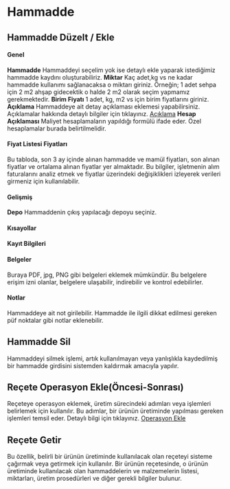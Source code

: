
# Hammadde 

## Hammadde Düzelt / Ekle

#### Genel

**Hammadde** Hammaddeyi seçelim yok ise detaylı ekle yaparak istediğimiz hammadde kaydını oluşturabiliriz.
**Miktar** Kaç adet,kg vs ne kadar hammadde kullanımı sağlanacaksa o miktarı giriniz. Örneğin; 1 adet sehpa için 2 m2 ahşap gidecektik o halde 2 m2 olarak seçim yapmamız gerekmektedir.
**Birim Fiyatı** 1 adet, kg, m2 vs için birim fiyatlarını giriniz.
**Açıklama** Hammaddeye ait detay açıklaması eklemesi yapabilirsiniz. Açıklamalar hakkında detaylı bilgiler için tıklayınız. [Açıklama](../TemelOzellikler/Aciklama.md)
**Hesap Açıklaması** Maliyet hesaplamaların yapıldığı formülü ifade eder. Özel hesaplamalar burada belirtilmelidir.

#### Fiyat Listesi Fiyatları 

Bu tabloda, son 3 ay içinde alınan hammadde ve mamül fiyatları, son alınan fiyatlar ve ortalama alınan fiyatlar yer almaktadır. 
Bu bilgiler, işletmenin alım faturalarını analiz etmek ve fiyatlar üzerindeki değişiklikleri izleyerek verileri girmeniz için kullanılabilir.

#### Gelişmiş

**Depo** Hammaddenin çıkış yapılacağı depoyu seçiniz. 

#### Kısayollar

#### Kayıt Bilgileri

#### Belgeler 

Buraya PDF, jpg, PNG gibi belgeleri eklemek mümkündür. Bu belgelere erişim izni olanlar, belgelere ulaşabilir, indirebilir ve kontrol edebilirler. 

#### Notlar 

Hammaddeye ait not girilebilir. Hammadde ile ilgili dikkat edilmesi gereken püf noktalar gibi notlar eklenebilir.


## Hammadde Sil

Hammaddeyi silmek işlemi, artık kullanılmayan veya yanlışlıkla kaydedilmiş bir hammadde girdisini sistemden kaldırmak amacıyla yapılır.

## Reçete Operasyon Ekle(Öncesi-Sonrası)

Reçeteye operasyon eklemek, üretim sürecindeki adımları veya işlemleri belirlemek için kullanılır. 
Bu adımlar, bir ürünün üretiminde yapılması gereken işlemleri temsil eder. 
Detaylı bilgi için tıklayınız. [Operasyon Ekle](../Uretim/OperasyonEkle.md)

## Reçete Getir

Bu özellik, belirli bir ürünün üretiminde kullanılacak olan reçeteyi sisteme çağırmak veya getirmek için kullanılır. 
Bir ürünün reçetesinde, o ürünün üretiminde kullanılacak olan hammaddelerin ve malzemelerin listesi, miktarları, üretim prosedürleri ve diğer gerekli bilgiler bulunur.



